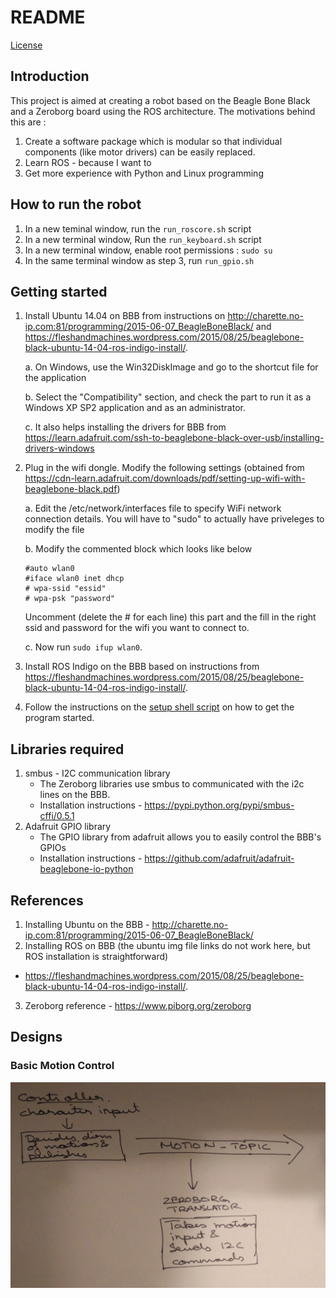 # README

[License](LICENSE)

## Introduction
This project is aimed at creating a robot based on the Beagle Bone Black and a Zeroborg board using the ROS
architecture. The motivations behind this are :

1. Create a software package which is modular so that individual components (like motor drivers) can be easily
replaced.
2. Learn ROS - because I want to
3. Get more experience with Python and Linux programming

## How to run the robot
1. In a new teminal window, run the `run_roscore.sh` script
2. In a new terminal window, Run the `run_keyboard.sh` script
3. In a new terminal window, enable root permissions : `sudo su`
4. In the same terminal window as step 3, run `run_gpio.sh`

## Getting started

1. Install Ubuntu 14.04 on BBB  from instructions on http://charette.no-ip.com:81/programming/2015-06-07_BeagleBoneBlack/
and https://fleshandmachines.wordpress.com/2015/08/25/beaglebone-black-ubuntu-14-04-ros-indigo-install/.

    a. On Windows, use the Win32DiskImage and go to the shortcut file for the application

    b. Select the "Compatibility" section, and check the part to run it
    as a Windows XP SP2 application and as an administrator.

    c. It also helps installing the drivers for BBB from https://learn.adafruit.com/ssh-to-beaglebone-black-over-usb/installing-drivers-windows

2. Plug in the wifi dongle. Modify the following settings (obtained from
https://cdn-learn.adafruit.com/downloads/pdf/setting-up-wifi-with-beaglebone-black.pdf)

    a. Edit the /etc/network/interfaces file to specify WiFi network connection details.
    You will have to "sudo" to actually have priveleges to modify the file

    b. Modify the commented block which looks like below
    ```
    #auto wlan0
    #iface wlan0 inet dhcp
    # wpa-ssid "essid"
    # wpa-psk "password"
    ```
    Uncomment (delete the # for each line) this part and the fill in the
    right ssid and password for the wifi you want to connect to.

    c. Now run `sudo ifup wlan0`.

3. Install ROS Indigo on the BBB based on instructions from https://fleshandmachines.wordpress.com/2015/08/25/beaglebone-black-ubuntu-14-04-ros-indigo-install/.
4. Follow the instructions on the [setup shell script](run_package.sh) on how to get the program started.

## Libraries required
1. smbus - I2C communication library
    - The Zeroborg libraries use smbus to communicated with the i2c lines on the BBB.
    - Installation instructions - https://pypi.python.org/pypi/smbus-cffi/0.5.1
2. Adafruit GPIO library 
    - The GPIO library from adafruit allows you to easily control the BBB's GPIOs
    - Installation instructions - https://github.com/adafruit/adafruit-beaglebone-io-python

## References

1. Installing Ubuntu on the BBB - http://charette.no-ip.com:81/programming/2015-06-07_BeagleBoneBlack/
2. Installing ROS on BBB (the ubuntu img file links do not work here, but ROS installation is straightforward)
- https://fleshandmachines.wordpress.com/2015/08/25/beaglebone-black-ubuntu-14-04-ros-indigo-install/.
3. Zeroborg reference - https://www.piborg.org/zeroborg

## Designs

### Basic Motion Control
![ROS Motion Control Structure](doc/basic-motion-design.jpg)
